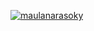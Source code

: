 [![maulanarasoky](https://circleci.com/gh/maulanarasoky/MySimpleCleanArchitecture.svg?style=svg)](https://circleci.com/gh/maulanarasoky/MySimpleCleanArchitecture)
